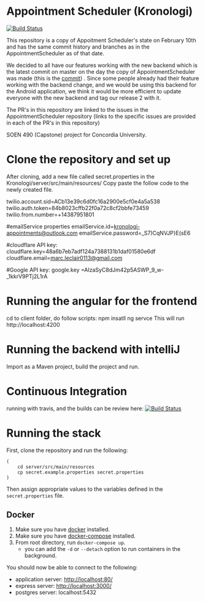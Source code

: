 # Appointment Scheduler (Kronologi)


[![Build Status](https://travis-ci.com/Weieiei/Kronologi.svg?token=7N9eDY6SkjyrqRyfMw8A&branch=master)](https://travis-ci.com/Weieiei/Kronologi)


This repository is a copy of Appoitment Scheduler's state on February 10th and has the same commit history and branches as in the AppointmentScheduler as of that date.

We decided to all have our features working with the new backend which is the latest commit on master on the day the copy of AppointmentScheduler was made (this is the [commit](https://github.com/Weieiei/Kronologi/commit/4d926bec80065ec38cbba15c33591b12090c60fe)) .
Since some people already had their feature working with the backend change, and  we would be using this backend for the Android application, we think it would be more efficient to update everyone with the new backend and tag our release 2 with it. 

The PR's in this repository are linked to the issues in the AppointmentScheduler repository (links to the specific issues are provided in each of the PR's in this repository)

SOEN 490 (Capstone) project for Concordia University.
# Clone the repository and set up
After cloning, add a new file called secret.properties in the Kronologi/server/src/main/resources/
Copy paste the follow code to the newly created file.

twilio.account.sid=ACb13e39c6d0fc16a2900e5cf0e4a5a538
twilio.auth.token=84b8023cffb22f0a72c8cf2bbfe73459
twilio.from.number=+14387951801

#emailService properties
emailService.id=kronologi-appointments@outlook.com
emailService.password=_S7)CqNVJP}E(sE6

#cloudflare API key:
cloudflare.key=48a6b7eb7adf124a7388131b1daf01580e6df
cloudflare.email=marc.leclair0113@gmail.com

#Google API key:
google.key =AIzaSyC8dJm42p5ASWP_9_w-_1kkrV9PTj2L1rA


# Running the angular for the frontend
cd to client folder, do follow scripts:
npm insatll
ng servce
This will run  http://localhost:4200

# Running the backend with intelliJ
Import as a Maven project, build the project and run.

# Continuous Integration
running with travis, and the builds can be review here:
[![Build Status](https://travis-ci.com/Weieiei/Kronologi.svg?token=7N9eDY6SkjyrqRyfMw8A&branch=master)](https://travis-ci.com/Weieiei/Kronologi)


# Running the stack

First, clone the repository and run the following:

```
(
    cd server/src/main/resources
    cp secret.example.properties secret.properties
)
```

Then assign appropriate values to the variables defined in the `secret.properties` file.

## Docker

1. Make sure you have [docker](https://docs.docker.com/install/#supported-platforms) installed.
2. Make sure you have [docker-compose](https://docs.docker.com/compose/install/#install-compose) installed.
3. From root directory, run `docker-compose up`.
    - you can add the `-d` or `--detach` option to run containers in the background.

You should now be able to connect to the following:

- application server: [http://localhost:80/](http://localhost:80/)
- express server: [http://localhost:3000/](http://localhost:3000/)
- postgres server: localhost:5432
